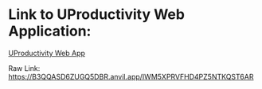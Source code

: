 # Link to UProductivity Web Application:  

[UProductivity Web App](https://B3QQASD6ZUGQ5DBR.anvil.app/IWM5XPRVFHD4PZ5NTKQST6AR)

Raw Link: https://B3QQASD6ZUGQ5DBR.anvil.app/IWM5XPRVFHD4PZ5NTKQST6AR
